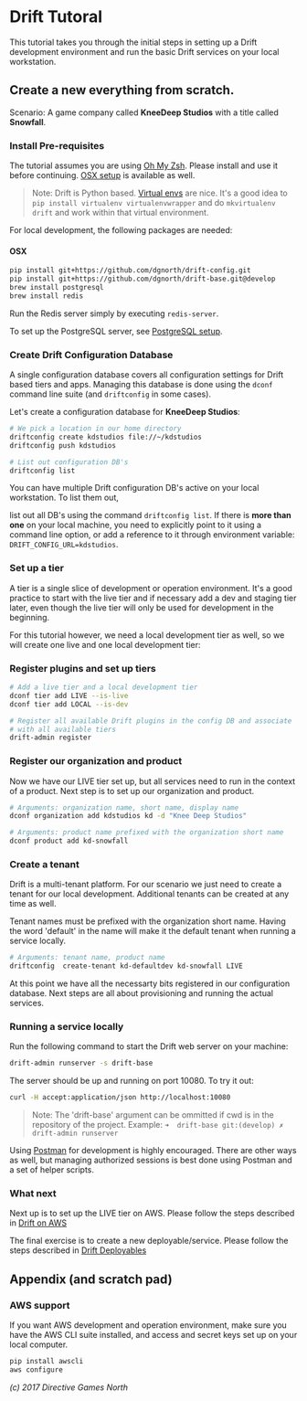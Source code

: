 # Drift Tutoral
This tutorial takes you through the initial steps in setting up a Drift development environment and run the basic Drift services on your local workstation.

## Create a new everything from scratch.
Scenario: A game company called **KneeDeep Studios** with a title called **Snowfall**.

### Install Pre-requisites

The tutorial assumes you are using [Oh My Zsh](https://github.com/robbyrussell/oh-my-zsh). Please install and use it before continuing. [OSX setup](http://sourabhbajaj.com/mac-setup/iTerm/zsh.html) is available as well.

> Note: Drift is Python based. [Virtual envs](http://docs.python-guide.org/en/latest/dev/virtualenvs/) are nice. It's a good idea to `pip install virtualenv virtualenvwrapper` and do `mkvirtualenv drift` and work within that virtual environment.

For local development, the following packages are needed:
#### OSX
```bash
pip install git+https://github.com/dgnorth/drift-config.git
pip install git+https://github.com/dgnorth/drift-base.git@develop
brew install postgresql
brew install redis
```

Run the Redis server simply by executing `redis-server`.

To set up the PostgreSQL server, see [PostgreSQL setup](postgres-setup.md).


### Create Drift Configuration Database
A single configuration database covers all configuration settings for Drift based tiers and apps. Managing this database is done using the `dconf` command line suite (and `driftconfig` in some cases).

Let's create a configuration database for **KneeDeep Studios**:

```bash
# We pick a location in our home directory
driftconfig create kdstudios file://~/kdstudios
driftconfig push kdstudios

# List out configuration DB's
driftconfig list
```

You can have multiple Drift configuration DB's active on your local workstation. To list them out,


list out all DB's using the command `driftconfig list`. If there is **more than one** on your local machine, you need to explicitly point to it using a command line option, or add a reference to it through environment variable: `DRIFT_CONFIG_URL=kdstudios`.

### Set up a tier
A tier is a single slice of development or operation environment. It's a good practice to start with the live tier and if necessary add a dev and staging tier later, even though the live tier will only be used for development in the beginning.

For this tutorial however, we need a local development tier as well, so we will create one live and one local development tier:


### Register plugins and set up tiers

```bash
# Add a live tier and a local development tier
dconf tier add LIVE --is-live
dconf tier add LOCAL --is-dev

# Register all available Drift plugins in the config DB and associate
# with all available tiers
drift-admin register
```

### Register our organization and product
Now we have our LIVE tier set up, but all services need to run in the context of a product. Next step is to set up our organization and product.

```bash
# Arguments: organization name, short name, display name
dconf organization add kdstudios kd -d "Knee Deep Studios"

# Arguments: product name prefixed with the organization short name
dconf product add kd-snowfall
```


### Create a tenant
Drift is a multi-tenant platform. For our scenario we just need to create a tenant for our local development. Additional tenants can be created at any time as well.

Tenant names must be prefixed with the organization short name. Having the word 'default' in the name will make it the default tenant when running a service locally.

```bash
# Arguments: tenant name, product name
driftconfig  create-tenant kd-defaultdev kd-snowfall LIVE
```
At this point we have all the necessarty bits registered in our configuration database. Next steps are all about provisioning and running the actual services.

### Running a service locally
Run the following command to start the Drift web server on your machine:

```bash
drift-admin runserver -s drift-base
```

The server should be up and running on port 10080. To try it out:
```bash
curl -H accept:application/json http://localhost:10080
```

> Note: The 'drift-base' argument can be ommitted if cwd is in the repository of the project. Example: `➜  drift-base git:(develop) ✗ drift-admin runserver`

Using [Postman](https://www.getpostman.com/) for development is highly encouraged. There are other ways as well, but managing authorized sessions is best done using Postman and a set of helper scripts.

### What next
Next up is to set up the LIVE tier on AWS. Please follow the steps described in [Drift on AWS](drift-on-aws.md)

The final exercise is to create a new deployable/service. Please follow the steps described in [Drift Deployables](drift-deployables.md)


## Appendix (and scratch pad)

### AWS support
If you want AWS development and operation environment, make sure you have the AWS CLI suite installed, and access and secret keys set up on your local computer.

```bash
pip install awscli
aws configure

```


*(c) 2017 Directive Games North*